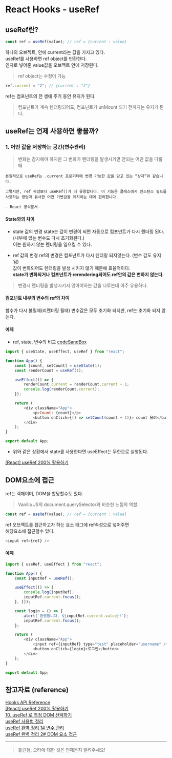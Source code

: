 # React Hooks - useRef

## useRef란?

```javascript
const ref = useRef(value); // ref = {current : value}
```

하나의 오브젝트, 안에 current라는 값을 가지고 있다.  
useRef를 사용하면 ref object를 반환한다.  
인자로 넣어준 value값을 오브젝트 안에 저장된다.

> ref object는 수정이 가능

```javascript
ref.current = "2"; // {current : "2"}
```

ref는 컴포넌트의 전 생애 주기 동안 유지가 된다.

> 컴포넌트가 계속 렌더링되어도, 컴포넌트가 unMount 되기 전까지는 유지가 된다.

## useRef는 언제 사용하면 좋을까?

### 1. 어떤 값을 저장하는 공간(변수관리)

> 변화는 감지해야 하지만 그 변화가 렌더링을 발생시키면 안되는 어떤 값을 다룰때

```
본질적으로 useRef는 .current 프로퍼티에 변경 가능한 값을 담고 있는 “상자”와 같습니다.

그렇지만, ref 속성보다 useRef()가 더 유용합니다. 이 기능은 클래스에서 인스턴스 필드를 사용하는 방법과 유사한 어떤 가변값을 유지하는 데에 편리합니다.

- React 공식문서-
```

#### State와의 차이

-   state 값의 변경
    state는 값이 변경이 되면 자동으로 컴포넌트가 다시 렌더링 된다.  
    (내부에 있는 변수도 다시 초기화된다.)  
    이는 원하지 않는 렌더링을 일으킬 수 있다.

-   ref 값의 변경
    ref의 변경은 컴포넌트가 다시 렌더링 되지않는다. (변수 값도 유지됨)  
    값이 변화되어도 렌더링을 발생 시키지 않기 때문에 효율적이다.  
    **state가 변화되거나 컴포넌트가 rerendering되어도 ref안의 값은 변하지 않는다.**

> 변경시 렌더링을 발생시키지 않아야하는 값을 다루는데 아주 유용하다.

#### 컴포넌트 내부의 변수의 ref의 차이

함수가 다시 불릴때(리렌더링 될때) 변수값은 모두 초기화 되지만, ref는 초기화 되지 않는다.

#### 예제

-   ref, state, 변수의 비교
    [codeSandBox](https://codesandbox.io/s/pedantic-phoebe-v8gnif?file=/src/App.js)

```javascript
import { useState, useEffect, useRef } from "react";

function App() {
    const [count, setCount] = useState(1);
    const renderCount = useRef(1);

    useEffect(() => {
        renderCount.current = renderCount.current + 1;
        console.log(renderCount.current);
    });

    return (
        <div className="App">
            <p>Count: {count}</p>
            <button onClick={() => setCount(count + 1)}> count 올려</button>
        </div>
    );
}

export default App;
```

-   위와 같은 상황에서 state를 사용한다면 useEffect는 무한으로 실행된다.

[[React] useRef 200% 활용하기](https://velog.io/@juno7803/React-useRef-200-%ED%99%9C%EC%9A%A9%ED%95%98%EA%B8%B0)

## DOM요소에 접근

ref는 객체이며, DOM을 할당할수도 있다.

> Vanilla JS의 document.querySelector와 비슷한 느낌의 역할.

```javascript
const ref = useRef(value); // ref = {current : value}
```

ref 오브젝트를 접근하고자 하는 요소 태그에 ref속성으로 넣어주면  
해당요소에 접근할수 있다.

```javascript
<input ref={ref} />
```

#### 예제

```javascript
import { useRef, useEffect } from "react";

function App() {
    const inputRef = useRef();

    useEffect(() => {
        console.log(inputRef);
        inputRef.current.focus();
    }, []);

    const login = () => {
        alert(`환영합니다. ${inputRef.current.value}!`);
        inputRef.current.focus();
    };

    return (
        <div className="App">
            <input ref={inputRef} type="test" placeholder="username" />
            <button onClick={login}>로그인</button>
        </div>
    );
}

export default App;
```

## 참고자료 (reference)

[Hooks API Reference](https://ko.reactjs.org/docs/hooks-reference.html)  
[[React] useRef 200% 활용하기](https://velog.io/@juno7803/React-useRef-200-%ED%99%9C%EC%9A%A9%ED%95%98%EA%B8%B0)  
[10. useRef 로 특정 DOM 선택하기](https://react.vlpt.us/basic/10-useRef.html)  
[useRef 사용법 정리](https://sezzled.tistory.com/123)  
[useRef 완벽 정리 1# 변수 관리](https://www.youtube.com/watch?v=VxqZrL4FLz8)  
[useRef 완벽 정리 2# DOM 요소 접근](https://www.youtube.com/watch?v=EMK8oUUwP5Q)

---

> 틀린점, 오타에 대한 것은 언제든지 알려주세요!
